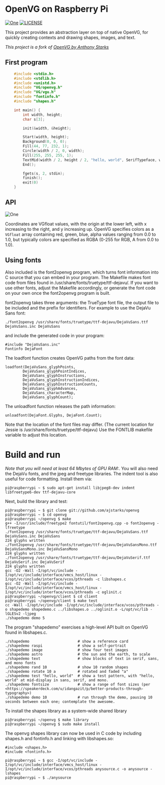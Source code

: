[header-image]: https://raw.githubusercontent.com/mgthomas99/openvg/develop/.github/assets/raspi-spiral.png
[git-repository-url]: https://github.com/mgthomas99/openvg
[license-shield-url]: https://img.shields.io/github/license/mgthomas99/openvg.svg?style=flat-square
[license-url]: https://github.com/mgthomas99/openvg/blob/master/LICENSE

# OpenVG on Raspberry Pi

[![One][header-image]][git-repository-url]
[![LICENSE][license-shield-url]][license-url]

This project provides an abstraction layer on top of native OpenVG, for quickly
creating contexts and drawing shapes, images, and text.

*This project is a fork of [OpenVG by Anthony Starks <ajstarks>](https://github.com/ajstarks/openvg)*

## First program

```c
    #include <stdio.h>
    #include <stdlib.h>
    #include <unistd.h>
    #include "VG/openvg.h"
    #include "VG/vgu.h"
    #include "fontinfo.h"
    #include "shapes.h"

    int main() {
        int width, height;
        char s[3];

        init(&width, &height);

        Start(width, height);
        Background(0, 0, 0);
        Fill(44, 77, 232, 1);
        Circle(width / 2, 0, width);
        Fill(255, 255, 255, 1);
        TextMid(width / 2, height / 2, "hello, world", SerifTypeface, width / 10);
        End();

        fgets(s, 2, stdin);
        finish();
        exit(0)
    }
```

## API

![One](http://farm8.staticflickr.com/7256/7717370238_1d632cb179.jpg)

Coordinates are VGfloat values, with the origin at the lower left, with x
increasing to the right, and y increasing up. OpenVG specifies colors as a
`VGfloat` array containing red, green, blue, alpha values ranging from 0.0 to
1.0, but typically colors are specified as RGBA (0-255 for RGB, A from 0.0 to
1.0).

## Using fonts

Also included is the font2openvg program, which turns font information into C source that
you can embed in your program. The Makefile makes font code from files found in /usr/share/fonts/truetype/ttf-dejavu/.
If you want to use other fonts, adjust the Makefile accordingly, or generate the font code on your own once the font2openvg program is built.

font2openvg takes three arguments: the TrueType font file, the output file to be included and the prefix for identifiers.
For example to use the DejaVu Sans font:

    ./font2openvg /usr/share/fonts/truetype/ttf-dejavu/DejaVuSans.ttf DejaVuSans.inc DejaVuSans

and include the generated code in your program:

    #include "DejaVuSans.inc"
    Fontinfo DejaFont

The loadfont function creates OpenVG paths from the font data:

    loadfont(DejaVuSans_glyphPoints,
            DejaVuSans_glyphPointIndices,
            DejaVuSans_glyphInstructions,
            DejaVuSans_glyphInstructionIndices,
            DejaVuSans_glyphInstructionCounts,
            DejaVuSans_glyphAdvances,
            DejaVuSans_characterMap,
            DejaVuSans_glyphCount);

The unloadfont function releases the path information:

    unloadfont(DejaFont.Glyphs, DejaFont.Count);

Note that the location of the font files may differ.  (The current location for Jessie is /usr/share/fonts/truetype/ttf-dejavu)
Use the FONTLIB makefile variable to adjust this location.

# Build and run

*Note that you will need at least 64 Mbytes of GPU RAM:*. You will also need the DejaVu fonts, and the jpeg and freetype libraries.
The indent tool is also useful for code formatting.  Install them via:

    pi@raspberrypi ~ $ sudo apt-get install libjpeg8-dev indent libfreetype6-dev ttf-dejavu-core

Next, build the library and test:

    pi@raspberrypi ~ $ git clone git://github.com/ajstarks/openvg
    pi@raspberrypi ~ $ cd openvg
    pi@raspberrypi ~/openvg $ make
    g++ -I/usr/include/freetype2 fontutil/font2openvg.cpp -o font2openvg -lfreetype
    ./font2openvg /usr/share/fonts/truetype/ttf-dejavu/DejaVuSans.ttf DejaVuSans.inc DejaVuSans
    224 glyphs written
    ./font2openvg /usr/share/fonts/truetype/ttf-dejavu/DejaVuSansMono.ttf DejaVuSansMono.inc DejaVuSansMono
    224 glyphs written
    ./font2openvg /usr/share/fonts/truetype/ttf-dejavu/DejaVuSerif.ttf DejaVuSerif.inc DejaVuSerif
    224 glyphs written
    gcc -O2 -Wall -I/opt/vc/include -I/opt/vc/include/interface/vmcs_host/linux -I/opt/vc/include/interface/vcos/pthreads -c libshapes.c
    gcc -O2 -Wall -I/opt/vc/include -I/opt/vc/include/interface/vmcs_host/linux -I/opt/vc/include/interface/vcos/pthreads -c oglinit.c
    pi@raspberrypi ~/openvg/client $ cd client
    pi@raspberrypi ~/openvg/client $ make test
    cc -Wall -I/opt/vc/include -I/opt/vc/include/interface/vcos/pthreads -o shapedemo shapedemo.c ../libshapes.o ../oglinit.o -L/opt/vc/lib -lGLESv2 -ljpeg
    ./shapedemo demo 5

The program "shapedemo" exercises a high-level API built on OpenVG found in libshapes.c.

    ./shapedemo                      # show a reference card
    ./shapedemo raspi                # show a self-portrait
    ./shapedemo image                # show four test images
    ./shapedemo astro                # the sun and the earth, to scale
    ./shapedemo text                 # show blocks of text in serif, sans, and mono fonts
    ./shapedemo rand 10              # show 10 random shapes
    ./shapedemo rotate 10 a          # rotated and faded "a"
    ./shapedemo test "hello, world"  # show a test pattern, with "hello, world" at mid-display in sans, serif, and mono.
    ./shapedemo fontsize             # show a range of font sizes (per <https://speakerdeck.com/u/idangazit/p/better-products-through-typography>)
    ./shapedemo demo 10              # run through the demo, pausing 10 seconds between each one; contemplate the awesome.

To install the shapes library as a system-wide shared library

    pi@raspberrypi ~/openvg $ make library
    pi@raspberrypi ~/openvg $ sudo make install

The openvg shapes library can now be used in C code by including shapes.h and fontinfo.h and linking with libshapes.so:

    #include <shapes.h>
    #include <fontinfo.h>

    pi@raspberrypi ~ $ gcc -I/opt/vc/include -I/opt/vc/include/interface/vmcs_host/linux -I/opt/vc/include/interface/vcos/pthreads anysource.c -o anysource -lshapes
    pi@raspberrypi ~ $ ./anysource
